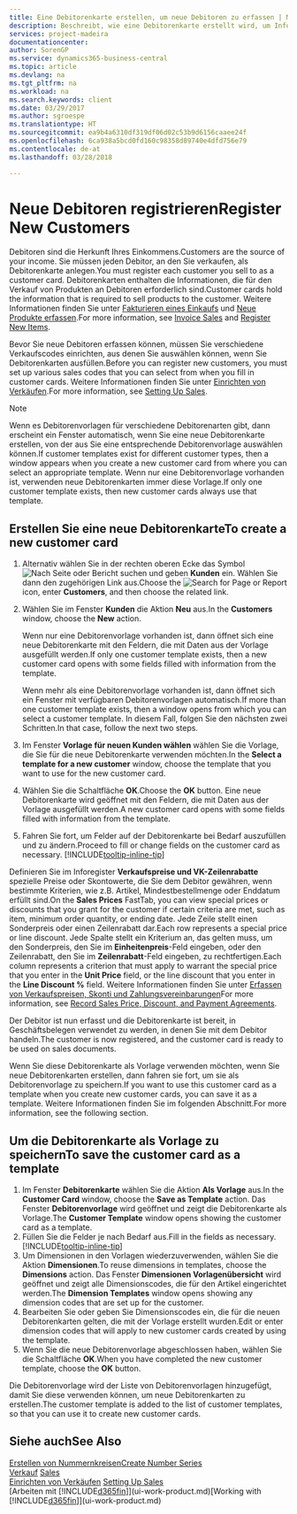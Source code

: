 ```yaml
---
title: Eine Debitorenkarte erstellen, um neue Debitoren zu erfassen | Microsoft Docs
description: Beschreibt, wie eine Debitorenkarte erstellt wird, um Informationen zu jedem neuen Debitor oder Clients zu erfassen, an die Sie verkaufen.
services: project-madeira
documentationcenter: 
author: SorenGP
ms.service: dynamics365-business-central
ms.topic: article
ms.devlang: na
ms.tgt_pltfrm: na
ms.workload: na
ms.search.keywords: client
ms.date: 03/29/2017
ms.author: sgroespe
ms.translationtype: HT
ms.sourcegitcommit: ea9b4a6310df319df06d02c53b9d6156caaee24f
ms.openlocfilehash: 6ca938a5bcd0fd160c98358d89740e4dfd756e79
ms.contentlocale: de-at
ms.lasthandoff: 03/28/2018

---
```

# <a name="register-new-customers"></a><span data-ttu-id="8c5b0-103">Neue Debitoren registrieren</span><span class="sxs-lookup"><span data-stu-id="8c5b0-103">Register New Customers</span></span>
<span data-ttu-id="8c5b0-104">Debitoren sind die Herkunft Ihres Einkommens.</span><span class="sxs-lookup"><span data-stu-id="8c5b0-104">Customers are the source of your income.</span></span> <span data-ttu-id="8c5b0-105">Sie müssen jeden Debitor, an den Sie verkaufen, als Debitorenkarte anlegen.</span><span class="sxs-lookup"><span data-stu-id="8c5b0-105">You must register each customer you sell to as a customer card.</span></span> <span data-ttu-id="8c5b0-106">Debitorenkarten enthalten die Informationen, die für den Verkauf von Produkten an Debitoren erforderlich sind.</span><span class="sxs-lookup"><span data-stu-id="8c5b0-106">Customer cards hold the information that is required to sell products to the customer.</span></span> <span data-ttu-id="8c5b0-107">Weitere Informationen finden Sie unter [Fakturieren eines Einkaufs](sales-how-invoice-sales.md) und [Neue Produkte erfassen](inventory-how-register-new-items.md).</span><span class="sxs-lookup"><span data-stu-id="8c5b0-107">For more information, see [Invoice Sales](sales-how-invoice-sales.md) and [Register New Items](inventory-how-register-new-items.md).</span></span>  

<span data-ttu-id="8c5b0-108">Bevor Sie neue Debitoren erfassen können, müssen Sie verschiedene Verkaufscodes einrichten, aus denen Sie auswählen können, wenn Sie Debitorenkarten ausfüllen.</span><span class="sxs-lookup"><span data-stu-id="8c5b0-108">Before you can register new customers, you must set up various sales codes that you can select from when you fill in customer cards.</span></span> <span data-ttu-id="8c5b0-109">Weitere Informationen finden Sie unter [Einrichten von Verkäufen](sales-setup-sales.md).</span><span class="sxs-lookup"><span data-stu-id="8c5b0-109">For more information, see [Setting Up Sales](sales-setup-sales.md).</span></span>

> [!NOTE]  
>   <span data-ttu-id="8c5b0-110">Wenn es Debitorenvorlagen für verschiedene Debitorenarten gibt, dann erscheint ein Fenster automatisch, wenn Sie eine neue Debitorenkarte erstellen, von der aus Sie eine entsprechende Debitorenvorlage auswählen können.</span><span class="sxs-lookup"><span data-stu-id="8c5b0-110">If customer templates exist for different customer types, then a window appears when you create a new customer card from where you can select an appropriate template.</span></span> <span data-ttu-id="8c5b0-111">Wenn nur eine Debitorenvorlage vorhanden ist, verwenden neue Debitorenkarten immer diese Vorlage.</span><span class="sxs-lookup"><span data-stu-id="8c5b0-111">If only one customer template exists, then new customer cards always use that template.</span></span>

## <a name="to-create-a-new-customer-card"></a><span data-ttu-id="8c5b0-112">Erstellen Sie eine neue Debitorenkarte</span><span class="sxs-lookup"><span data-stu-id="8c5b0-112">To create a new customer card</span></span>
1. <span data-ttu-id="8c5b0-113">Alternativ wählen Sie in der rechten oberen Ecke das Symbol ![Nach Seite oder Bericht suchen](media/ui-search/search_small.png "Nach Seite oder Bericht suchen") und geben **Kunden** ein. Wählen Sie dann den zugehörigen Link aus.</span><span class="sxs-lookup"><span data-stu-id="8c5b0-113">Choose the ![Search for Page or Report](media/ui-search/search_small.png "Search for Page or Report icon") icon, enter **Customers**, and then choose the related link.</span></span>  
2. <span data-ttu-id="8c5b0-114">Wählen Sie im Fenster **Kunden** die Aktion **Neu** aus.</span><span class="sxs-lookup"><span data-stu-id="8c5b0-114">In the **Customers** window, choose the **New** action.</span></span>

    <span data-ttu-id="8c5b0-115">Wenn nur eine Debitorenvorlage vorhanden ist, dann öffnet sich eine neue Debitorenkarte mit den Feldern, die mit Daten aus der Vorlage ausgefüllt werden.</span><span class="sxs-lookup"><span data-stu-id="8c5b0-115">If only one customer template exists, then a new customer card opens with some fields filled with information from the template.</span></span>

    <span data-ttu-id="8c5b0-116">Wenn mehr als eine Debitorenvorlage vorhanden ist, dann öffnet sich ein Fenster mit verfügbaren Debitorenvorlagen automatisch.</span><span class="sxs-lookup"><span data-stu-id="8c5b0-116">If more than one customer template exists, then a window opens from which you can select a customer template.</span></span> <span data-ttu-id="8c5b0-117">In diesem Fall, folgen Sie den nächsten zwei Schritten.</span><span class="sxs-lookup"><span data-stu-id="8c5b0-117">In that case, follow the next two steps.</span></span>
3. <span data-ttu-id="8c5b0-118">Im Fenster **Vorlage für neuen Kunden wählen** wählen Sie die Vorlage, die Sie für die neue Debitorenkarte verwenden möchten.</span><span class="sxs-lookup"><span data-stu-id="8c5b0-118">In the **Select a template for a new customer** window, choose the template that you want to use for the new customer card.</span></span>
4. <span data-ttu-id="8c5b0-119">Wählen Sie die Schaltfläche **OK**.</span><span class="sxs-lookup"><span data-stu-id="8c5b0-119">Choose the **OK** button.</span></span> <span data-ttu-id="8c5b0-120">Eine neue Debitorenkarte wird geöffnet mit den Feldern, die mit Daten aus der Vorlage ausgefüllt werden.</span><span class="sxs-lookup"><span data-stu-id="8c5b0-120">A new customer card opens with some fields filled with information from the template.</span></span>  
5. <span data-ttu-id="8c5b0-121">Fahren Sie fort, um Felder auf der Debitorenkarte bei Bedarf auszufüllen und zu ändern.</span><span class="sxs-lookup"><span data-stu-id="8c5b0-121">Proceed to fill or change fields on the customer card as necessary.</span></span> [!INCLUDE[tooltip-inline-tip](includes/tooltip-inline-tip_md.md)]

<span data-ttu-id="8c5b0-122">Definieren Sie im Inforegister **Verkaufspreise und VK-Zeilenrabatte** spezielle Preise oder Skontowerte, die Sie dem Debitor gewähren, wenn bestimmte Kriterien, wie z.B. Artikel, Mindestbestellmenge oder Enddatum erfüllt sind.</span><span class="sxs-lookup"><span data-stu-id="8c5b0-122">On the **Sales Prices** FastTab, you can view special prices or discounts that you grant for the customer if certain criteria are met, such as item, minimum order quantity, or ending date.</span></span> <span data-ttu-id="8c5b0-123">Jede Zeile stellt einen Sonderpreis oder einen Zeilenrabatt dar.</span><span class="sxs-lookup"><span data-stu-id="8c5b0-123">Each row represents a special price or line discount.</span></span> <span data-ttu-id="8c5b0-124">Jede Spalte stellt ein Kriterium an, das gelten muss, um den Sonderpreis, den Sie im **Einheitenpreis**-Feld eingeben, oder den Zeilenrabatt, den Sie im **Zeilenrabatt**-Feld eingeben, zu rechtfertigen.</span><span class="sxs-lookup"><span data-stu-id="8c5b0-124">Each column represents a criterion that must apply to warrant the special price that you enter in the **Unit Price** field, or the line discount that you enter in the **Line Discount %** field.</span></span> <span data-ttu-id="8c5b0-125">Weitere Informationen finden Sie unter [Erfassen von Verkaufspreisen, Skonti und Zahlungsvereinbarungen](sales-how-record-sales-price-discount-payment-agreements.md)</span><span class="sxs-lookup"><span data-stu-id="8c5b0-125">For more information, see [Record Sales Price, Discount, and Payment Agreements](sales-how-record-sales-price-discount-payment-agreements.md).</span></span>

<span data-ttu-id="8c5b0-126">Der Debitor ist nun erfasst und die Debitorenkarte ist bereit, in Geschäftsbelegen verwendet zu werden, in denen Sie mit dem Debitor handeln.</span><span class="sxs-lookup"><span data-stu-id="8c5b0-126">The customer is now registered, and the customer card is ready to be used on sales documents.</span></span>

<span data-ttu-id="8c5b0-127">Wenn Sie diese Debitorenkarte als Vorlage verwenden möchten, wenn Sie neue Debitorenkarten erstellen, dann fahren sie fort, um sie als Debitorenvorlage zu speichern.</span><span class="sxs-lookup"><span data-stu-id="8c5b0-127">If you want to use this customer card as a template when you create new customer cards, you can save it as a template.</span></span> <span data-ttu-id="8c5b0-128">Weitere Informationen finden Sie im folgenden Abschnitt.</span><span class="sxs-lookup"><span data-stu-id="8c5b0-128">For more information, see the following section.</span></span>

## <a name="to-save-the-customer-card-as-a-template"></a><span data-ttu-id="8c5b0-129">Um die Debitorenkarte als Vorlage zu speichern</span><span class="sxs-lookup"><span data-stu-id="8c5b0-129">To save the customer card as a template</span></span>
1. <span data-ttu-id="8c5b0-130">Im Fenster **Debitorenkarte** wählen Sie die Aktion **Als Vorlage** aus.</span><span class="sxs-lookup"><span data-stu-id="8c5b0-130">In the **Customer Card** window, choose the **Save as Template** action.</span></span> <span data-ttu-id="8c5b0-131">Das Fenster **Debitorenvorlage** wird geöffnet und zeigt die Debitorenkarte als Vorlage.</span><span class="sxs-lookup"><span data-stu-id="8c5b0-131">The **Customer Template** window opens showing the customer card as a template.</span></span>
2. <span data-ttu-id="8c5b0-132">Füllen Sie die Felder je nach Bedarf aus.</span><span class="sxs-lookup"><span data-stu-id="8c5b0-132">Fill in the fields as necessary.</span></span> [!INCLUDE[tooltip-inline-tip](includes/tooltip-inline-tip_md.md)]
3. <span data-ttu-id="8c5b0-133">Um Dimensionen in den Vorlagen wiederzuverwenden, wählen Sie die Aktion **Dimensionen**.</span><span class="sxs-lookup"><span data-stu-id="8c5b0-133">To reuse dimensions in templates, choose the **Dimensions** action.</span></span> <span data-ttu-id="8c5b0-134">Das Fenster **Dimensionen Vorlagenübersicht** wird geöffnet und zeigt alle Dimensionscodes, die für den Artikel eingerichtet werden.</span><span class="sxs-lookup"><span data-stu-id="8c5b0-134">The **Dimension Templates** window opens showing any dimension codes that are set up for the customer.</span></span>
4. <span data-ttu-id="8c5b0-135">Bearbeiten Sie oder geben Sie Dimensionscodes ein, die für die neuen Debitorenkarten gelten, die mit der Vorlage erstellt wurden.</span><span class="sxs-lookup"><span data-stu-id="8c5b0-135">Edit or enter dimension codes that will apply to new customer cards created by using the template.</span></span>  
5. <span data-ttu-id="8c5b0-136">Wenn Sie die neue Debitorenvorlage abgeschlossen haben, wählen Sie die Schaltfläche **OK**.</span><span class="sxs-lookup"><span data-stu-id="8c5b0-136">When you have completed the new customer template, choose the **OK** button.</span></span>

<span data-ttu-id="8c5b0-137">Die Debitorenvorlage wird der Liste von Debitorenvorlagen hinzugefügt, damit Sie diese verwenden können, um neue Debitorenkarten zu erstellen.</span><span class="sxs-lookup"><span data-stu-id="8c5b0-137">The customer template is added to the list of customer templates, so that you can use it to create new customer cards.</span></span>

## <a name="see-also"></a><span data-ttu-id="8c5b0-138">Siehe auch</span><span class="sxs-lookup"><span data-stu-id="8c5b0-138">See Also</span></span>
[<span data-ttu-id="8c5b0-139">Erstellen von Nummernkreisen</span><span class="sxs-lookup"><span data-stu-id="8c5b0-139">Create Number Series</span></span>](ui-create-number-series.md)  
<span data-ttu-id="8c5b0-140">[Verkauf](sales-manage-sales.md)  </span><span class="sxs-lookup"><span data-stu-id="8c5b0-140">[Sales](sales-manage-sales.md)  </span></span>  
<span data-ttu-id="8c5b0-141">[Einrichten von Verkäufen](sales-setup-sales.md)  </span><span class="sxs-lookup"><span data-stu-id="8c5b0-141">[Setting Up Sales](sales-setup-sales.md)  </span></span>  
<span data-ttu-id="8c5b0-142">[Arbeiten mit [!INCLUDE[d365fin](includes/d365fin_md.md)]](ui-work-product.md)</span><span class="sxs-lookup"><span data-stu-id="8c5b0-142">[Working with [!INCLUDE[d365fin](includes/d365fin_md.md)]](ui-work-product.md)</span></span>

